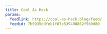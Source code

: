 ```yaml
---
title: Cool As Heck
params:
  feedlink: https://cool-as-heck.blog/feed/
  feedid: 7b0935ddfeb1f87e539408862f569d80
---
```

